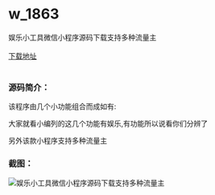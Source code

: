 # w_1863
娱乐小工具微信小程序源码下载支持多种流量主
<br/></br>
[下载地址](https://www.uuid2.com/1863.html "下载地址")
<br/></br>
<h3>源码简介：</h3>
<p>该程序由几个小功能组合而成如有:<p>
<p>大家就看小编列的这几个功能有娱乐,有功能所以说看你们分辨了<p>
<p>另外该款小程序支持多种流量主<p>
<h3>截图：</h3>
<img src="https://www.uuid2.com/wp-content/uploads/img/202112/c845aa9145.png" alt="娱乐小工具微信小程序源码下载支持多种流量主">

